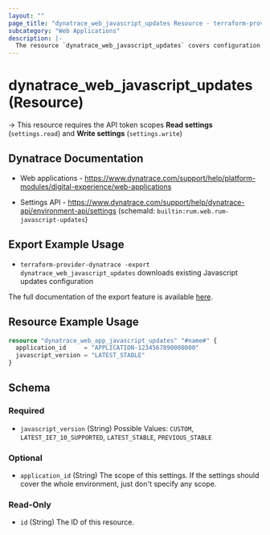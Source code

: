 ```yaml
---
layout: ""
page_title: "dynatrace_web_javascript_updates Resource - terraform-provider-dynatrace"
subcategory: "Web Applications"
description: |-
  The resource `dynatrace_web_javascript_updates` covers configuration for web application RUM Javascript updates
---
```


# dynatrace_web_javascript_updates (Resource)

-> This resource requires the API token scopes **Read settings** (`settings.read`) and **Write settings** (`settings.write`)

## Dynatrace Documentation

- Web applications - https://www.dynatrace.com/support/help/platform-modules/digital-experience/web-applications

- Settings API - https://www.dynatrace.com/support/help/dynatrace-api/environment-api/settings (schemaId: `builtin:rum.web.rum-javascript-updates`)

## Export Example Usage

- `terraform-provider-dynatrace -export dynatrace_web_javascript_updates` downloads existing Javascript updates configuration

The full documentation of the export feature is available [here](https://registry.terraform.io/providers/dynatrace-oss/dynatrace/latest/docs/guides/export-v2).

## Resource Example Usage

```terraform
resource "dynatrace_web_app_javascript_updates" "#name#" {
  application_id     = "APPLICATION-1234567890000000"
  javascript_version = "LATEST_STABLE"
}
```

<!-- schema generated by tfplugindocs -->
## Schema

### Required

- `javascript_version` (String) Possible Values: `CUSTOM`, `LATEST_IE7_10_SUPPORTED`, `LATEST_STABLE`, `PREVIOUS_STABLE`

### Optional

- `application_id` (String) The scope of this settings. If the settings should cover the whole environment, just don't specify any scope.

### Read-Only

- `id` (String) The ID of this resource.
 